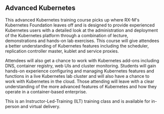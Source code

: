 ## Advanced Kubernetes

This advanced Kubernetes training course picks up where RX-M's Kubernetes Foundation leaves off and is designed to provide experienced Kubernetes users with a detailed look at the administration and deployment of the Kubernetes platform through a combination of lecture, demonstrations and hands-on lab exercises. This course will give attendees a better understanding of Kubernetes features including the scheduler, replication controller master, kublet and service proxies.

Attendees will also get a chance to work with Kubernetes add-ons including DNS, container registry, web UIs and cluster monitoring. Students will gain hands-on experience configuring and managing Kubernetes features and functions in a live Kubernetes lab cluster and will also have a chance to work with Kubernetes in the cloud. Those attending will leave with a clear understanding of the more advanced features of Kubernetes and how they operate in a container-based enterprise.

This is an Instructor-Led-Training (ILT) training class and is available for in-person and virtual delivery.
